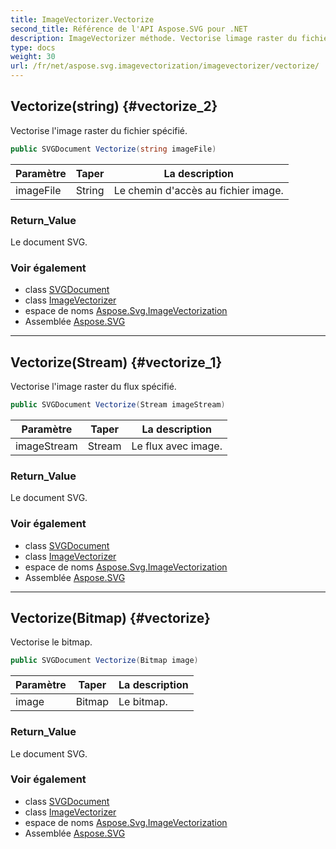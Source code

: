 ```yaml
---
title: ImageVectorizer.Vectorize
second_title: Référence de l'API Aspose.SVG pour .NET
description: ImageVectorizer méthode. Vectorise limage raster du fichier spécifié.
type: docs
weight: 30
url: /fr/net/aspose.svg.imagevectorization/imagevectorizer/vectorize/
---
```

## Vectorize(string) {#vectorize_2}

Vectorise l'image raster du fichier spécifié.

```csharp
public SVGDocument Vectorize(string imageFile)
```

| Paramètre | Taper | La description |
| --- | --- | --- |
| imageFile | String | Le chemin d'accès au fichier image. |

### Return_Value

Le document SVG.

### Voir également

* class [SVGDocument](../../../aspose.svg/svgdocument/)
* class [ImageVectorizer](../)
* espace de noms [Aspose.Svg.ImageVectorization](../../imagevectorizer/)
* Assemblée [Aspose.SVG](../../../)

---

## Vectorize(Stream) {#vectorize_1}

Vectorise l'image raster du flux spécifié.

```csharp
public SVGDocument Vectorize(Stream imageStream)
```

| Paramètre | Taper | La description |
| --- | --- | --- |
| imageStream | Stream | Le flux avec image. |

### Return_Value

Le document SVG.

### Voir également

* class [SVGDocument](../../../aspose.svg/svgdocument/)
* class [ImageVectorizer](../)
* espace de noms [Aspose.Svg.ImageVectorization](../../imagevectorizer/)
* Assemblée [Aspose.SVG](../../../)

---

## Vectorize(Bitmap) {#vectorize}

Vectorise le bitmap.

```csharp
public SVGDocument Vectorize(Bitmap image)
```

| Paramètre | Taper | La description |
| --- | --- | --- |
| image | Bitmap | Le bitmap. |

### Return_Value

Le document SVG.

### Voir également

* class [SVGDocument](../../../aspose.svg/svgdocument/)
* class [ImageVectorizer](../)
* espace de noms [Aspose.Svg.ImageVectorization](../../imagevectorizer/)
* Assemblée [Aspose.SVG](../../../)


